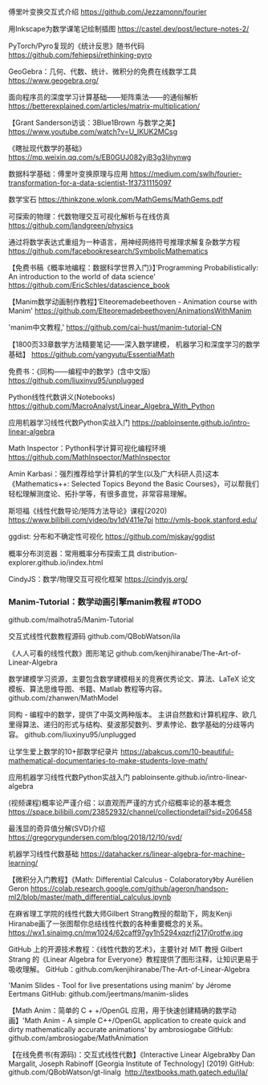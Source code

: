 傅里叶变换交互式介绍
https://github.com/Jezzamonn/fourier

用Inkscape为数学课笔记绘制插图
https://castel.dev/post/lecture-notes-2/

PyTorch/Pyro复现的《统计反思》随书代码
https://github.com/fehiepsi/rethinking-pyro

GeoGebra：几何、代数、统计、微积分的免费在线数学工具
https://www.geogebra.org/

面向程序员的深度学习计算基础——矩阵乘法——的通俗解析
https://betterexplained.com/articles/matrix-multiplication/

【Grant Sanderson访谈：3Blue1Brown 与数学之美】
https://www.youtube.com/watch?v=U_lKUK2MCsg

《瞎扯现代数学的基础》
https://mp.weixin.qq.com/s/EB0GUJ082yjB3g3ljhynwg

数据科学基础：傅里叶变换原理与应用
https://medium.com/swlh/fourier-transformation-for-a-data-scientist-1f3731115097

数学宝石
https://thinkzone.wlonk.com/MathGems/MathGems.pdf

可探索的物理：代数物理交互可视化解析与在线仿真
https://github.com/landgreen/physics

通过将数学表达式重组为一种语言，用神经网络符号推理求解复杂数学方程
https://github.com/facebookresearch/SymbolicMathematics

【免费书稿《概率地编程：数据科学世界入门》】’Programming Probabilistically: An introduction to the world of data science' 
https://github.com/EricSchles/datascience_book

【Manim数学动画制作教程】’Elteoremadebeethoven - Animation course with Manim' 
https://github.com/Elteoremadebeethoven/AnimationsWithManim

'manim中文教程,' 
https://github.com/cai-hust/manim-tutorial-CN

【1800页33章数学方法精要笔记——深入数学建模， 机器学习和深度学习的数学基础】
https://github.com/yangyutu/EssentialMath

免费书：《同构——编程中的数学》(含中文版)
https://github.com/liuxinyu95/unplugged

Python线性代数讲义(Notebooks)
https://github.com/MacroAnalyst/Linear_Algebra_With_Python

应用机器学习线性代数Python实战入门
https://pabloinsente.github.io/intro-linear-algebra

Math Inspector：Python科学计算可视化编程环境
https://github.com/MathInspector/MathInspector

Amin Karbasi：强烈推荐给学计算机的学生(以及广大科研人员)这本《Mathematics++: Selected Topics Beyond the Basic Courses》，可以帮我们轻松理解测度论、拓扑学等，有很多直觉，非常容易理解。 

斯坦福《线性代数导论/矩阵方法导论》课程(2020)
https://www.bilibili.com/video/bv1dV411e7pi http://vmls-book.stanford.edu/

ggdist: 分布和不确定性可视化
https://github.com/mjskay/ggdist

概率分布浏览器：常用概率分布探索工具
distribution-explorer.github.io/index.html

CindyJS：数学/物理交互可视化框架
https://cindyjs.org/

### Manim-Tutorial：数学动画引擎manim教程 #TODO
github.com/malhotra5/Manim-Tutorial

交互式线性代数教程源码
github.com/QBobWatson/ila

《人人可看的线性代数》图形笔记
github.com/kenjihiranabe/The-Art-of-Linear-Algebra

数学建模学习资源，主要包含数学建模相关的竞赛优秀论文、算法、LaTeX 论文模板、算法思维导图、书籍、Matlab 教程等内容。
github.com/zhanwen/MathModel ​​​​

同构 - 编程中的数学，提供了中英文两种版本。
主讲自然数和计算机程序、欧几里得算法、递归的形式与结构、斐波那契数列、罗素悖论、数学基础的分歧等内容。
github.com/liuxinyu95/unplugged ​​​​

让学生爱上数学的10+部数学纪录片
https://abakcus.com/10-beautiful-mathematical-documentaries-to-make-students-love-math/

应用机器学习线性代数Python实战入门
pabloinsente.github.io/intro-linear-algebra ​​​​

(视频课程)概率论严谨介绍：以直观而严谨的方式介绍概率论的基本概念
https://space.bilibili.com/23852932/channel/collectiondetail?sid=206458

最浅显的奇异值分解(SVD)介绍
https://gregorygundersen.com/blog/2018/12/10/svd/

机器学习线性代数基础
https://datahacker.rs/linear-algebra-for-machine-learning/

【微积分入门教程】《Math: Differential Calculus - Colaboratory》by Aurélien Geron
https://colab.research.google.com/github/ageron/handson-ml2/blob/master/math_differential_calculus.ipynb

在麻省理工学院的线性代数大师Gilbert Strang教授的帮助下，网友Kenji Hiranabe画了一张图帮你总结线性代数的各种重要概念的关系。 ​​​​
https://wx1.sinaimg.cn/mw1024/62caff97gy1h5294xqzrfj217j0rotfw.jpg

GitHub 上的开源技术教程：《线性代数的艺术》，主要针对 MIT 教授 Gilbert Strang 的《Linear Algebra for Everyone》教程提供了图形注释，让知识更易于吸收理解。
GitHub：github.com/kenjihiranabe/The-Art-of-Linear-Algebra ​​​​

'Manim Slides - Tool for live presentations using manim' by Jérome Eertmans GitHub: github.com/jeertmans/manim-slides

【Math Anim：简单的 C + +/OpenGL 应用，用于快速创建精确的数学动画】'Math Anim - A simple C++/OpenGL application to create quick and dirty mathematically accurate animations' by ambrosiogabe GitHub: github.com/ambrosiogabe/MathAnimation

【在线免费书(有源码)：交互式线性代数】《Interactive Linear Algebra》by Dan Margalit, Joseph Rabinoff [Georgia Institute of Technology] (2019) GitHub: github.com/QBobWatson/gt-linalg ​​​​
http://textbooks.math.gatech.edu/ila/